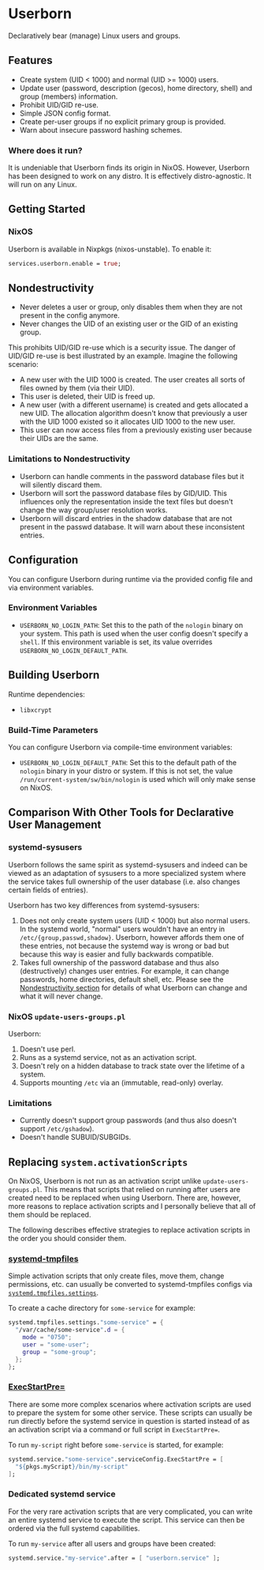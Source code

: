 # Userborn

Declaratively bear (manage) Linux users and groups.

## Features

- Create system (UID < 1000) and normal (UID >= 1000) users.
- Update user (password, description (gecos), home directory,
  shell) and group (members) information.
- Prohibit UID/GID re-use.
- Simple JSON config format.
- Create per-user groups if no explicit primary group is provided.
- Warn about insecure password hashing schemes.

### Where does it run?

It is undeniable that Userborn finds its origin in NixOS. However, Userborn
has been designed to work on any distro. It is effectively distro-agnostic. It
will run on any Linux.

## Getting Started

### NixOS

Userborn is available in Nixpkgs (nixos-unstable). To enable it:

```nix
services.userborn.enable = true;
```

## Nondestructivity

- Never deletes a user or group, only disables them when they are not present
  in the config anymore.
- Never changes the UID of an existing user or the GID of an existing group.

This prohibits UID/GID re-use which is a security issue. The danger of UID/GID
re-use is best illustrated by an example. Imagine the following scenario:

- A new user with the UID 1000 is created. The user creates all sorts of files
  owned by them (via their UID).
- This user is deleted, their UID is freed up.
- A new user (with a different username) is created and gets allocated a new
  UID. The allocation algorithm doesn't know that previously a user with the
  UID 1000 existed so it allocates UID 1000 to the new user.
- This user can now access files from a previously existing user because their
  UIDs are the same.

### Limitations to Nondestructivity

- Userborn can handle comments in the password database files but it will
  silently discard them.
- Userborn will sort the password database files by GID/UID. This influences
  only the representation inside the text files but doesn't change the way
  group/user resolution works.
- Userborn will discard entries in the shadow database that are not present in
  the passwd database. It will warn about these inconsistent entries.

## Configuration

You can configure Userborn during runtime via the provided config file and via
environment variables.

### Environment Variables

- `USERBORN_NO_LOGIN_PATH`: Set this to the path of the `nologin` binary on
  your system. This path is used when the user config doesn't specify a
  `shell`. If this environment variable is set, its value overrides
  `USERBORN_NO_LOGIN_DEFAULT_PATH`.

## Building Userborn

Runtime dependencies:

- `libxcrypt`

### Build-Time Parameters

You can configure Userborn via compile-time environment variables:

- `USERBORN_NO_LOGIN_DEFAULT_PATH`: Set this to the default path of the
  `nologin` binary in your distro or system. If this is not set, the value
  `/run/current-system/sw/bin/nologin` is used which will only make sense on
  NixOS.

## Comparison With Other Tools for Declarative User Management

### systemd-sysusers

Userborn follows the same spirit as systemd-sysusers and indeed can be viewed
as an adaptation of sysusers to a more specialized system where the service
takes full ownership of the user database (i.e. also changes certain fields of
entries).

Userborn has two key differences from systemd-sysusers:

1. Does not only create system users (UID < 1000) but also normal users. In the
   systemd world, "normal" users wouldn't have an entry in
   `/etc/{group,passwd,shadow}`. Userborn, however affords them one of these
   entries, not because the systemd way is wrong or bad but because this way is
   easier and fully backwards compatible.
2. Takes full ownership of the password database and thus also (destructively)
   changes user entries. For example, it can change passwords, home
   directories, default shell, etc. Please see the [Nondestructivity
   section](#Nondestructivity) for details of what Userborn can change and what it
   will never change.

### NixOS `update-users-groups.pl`

Userborn:

1. Doesn't use perl.
2. Runs as a systemd service, not as an activation script.
3. Doesn't rely on a hidden database to track state over the lifetime of a
   system.
4. Supports mounting `/etc` via an (immutable, read-only) overlay.

### Limitations

- Currently doesn't support group passwords (and thus also doesn't support `/etc/gshadow`).
- Doesn't handle SUBUID/SUBGIDs.

## Replacing `system.activationScripts`

On NixOS, Userborn is not run as an activation script unlike
`update-users-groups.pl`. This means that scripts that relied on running after
users are created need to be replaced when using Userborn. There are, however,
more reasons to replace activation scripts and I personally believe that all of
them should be replaced.

The following describes effective strategies to replace activation scripts in
the order you should consider them.

### [systemd-tmpfiles](https://www.freedesktop.org/software/systemd/man/latest/systemd-tmpfiles-setup.service.html)

Simple activation scripts that only create files, move them, change
permissions, etc. can usually be converted to systemd-tmpfiles configs via
[`systemd.tmpfiles.settings`](https://search.nixos.org/options?channel=unstable&query=systemd.tmpfiles.settings).

To create a cache directory for `some-service` for example:

```nix
systemd.tmpfiles.settings."some-service" = {
  "/var/cache/some-service".d = {
    mode = "0750";
    user = "some-user";
    group = "some-group";
  };
};
```

### [ExecStartPre=](https://www.freedesktop.org/software/systemd/man/latest/systemd.service.html#ExecStartPre=)

There are some more complex scenarios where activation scripts are used to
prepare the system for some other service. These scripts can usually be run
directly before the systemd service in question is started instead of as an
activation script via a command or full script in `ExecStartPre=`.

To run `my-script` right before `some-service` is started, for example:


```nix
systemd.service."some-service".serviceConfig.ExecStartPre = [
  "${pkgs.myScript}/bin/my-script"
];
```

### Dedicated systemd service

For the very rare activation scripts that are very complicated, you can write
an entire systemd service to execute the script. This service can then be
ordered via the full systemd capabilities.

To run `my-service` after all users and groups have been created:

```nix
systemd.service."my-service".after = [ "userborn.service" ];
```
